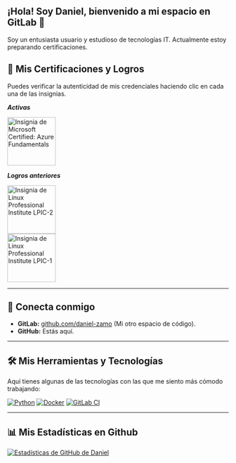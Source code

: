 ## ¡Hola! Soy Daniel, bienvenido a mi espacio en GitLab 👋

Soy un entusiasta usuario y estudioso de tecnologías IT. Actualmente estoy preparando certificaciones. <!-- de [Azure](https://azure.microsoft.com/en-us/) y de [Linux Foundation](https://training.linuxfoundation.org).-->

<!--
- 🔭 Actualmente estoy trabajando en... **un proyecto de automatización en GitLab CI/CD**.
- 🌱 Estoy aprendiendo... **Kubernetes y despliegue continuo**.
- 💬 Pregúntame sobre... **desarrollo backend, DevOps y buenas prácticas de codificación**.
-->

<!-- ## 🎖️ Certificaciones -->
## 📜 Mis Certificaciones y Logros

Puedes verificar la autenticidad de mis credenciales haciendo clic en cada una de las insignias.

_**Activas**_

<a href="https://www.credly.com/badges/64203abd-0d3b-4f2d-bb36-4f59017bdfb4/public_url">
  <img src="https://images.credly.com/size/110x110/images/be8fcaeb-c769-4858-b567-ffaaa73ce8cf/image.png" alt="Insignia de Microsoft Certified: Azure Fundamentals" width="110">
</a>

_**Logros anteriores**_

<a href="https://cs.lpi.org/caf/Xamman/certification/verify/LPI000408515/29l6gs4ybw">
  <img src="https://www.lpi.org/wp-content/webp-express/webp-images/uploads/2023/04/LPIC-2_0.jpg.webp" alt="Insignia de Linux Professional Institute LPIC-2" width="110">
</a>
<br>
<a href="https://cs.lpi.org/caf/Xamman/certification/verify/LPI000408515/l25avv283p">
  <img src="https://www.lpi.org/wp-content/webp-express/webp-images/uploads/2023/04/LPIC-1_0.jpg.webp" alt="Insignia de Linux Professional Institute LPIC-1" width="110">
</a>

---

## 🔗 Conecta conmigo

- **GitLab:** [github.com/daniel-zamo](https://gitlab.com/daniel-zamo) (Mi otro espacio de código).
- **GitHub:** Estás aquí.

---

## 🛠️ Mis Herramientas y Tecnologías

Aquí tienes algunas de las tecnologías con las que me siento más cómodo trabajando:

[![Python](https://img.shields.io/badge/Python-3776AB?style=for-the-badge&logo=python&logoColor=white)](https://www.python.org/)
[![Docker](https://img.shields.io/badge/Docker-2496ED?style=for-the-badge&logo=docker&logoColor=white)](https://www.docker.com/)
[![GitLab CI](https://img.shields.io/badge/GitLab_CI-FC6D26?style=for-the-badge&logo=gitlab&logoColor=white)](https://docs.gitlab.com/ee/ci/)

---

## 📊 Mis Estadísticas en Github

[![Estadísticas de GitHub de Daniel](https://github-readme-stats.vercel.app/api?username=daniel-zamo&show_icons=true&theme=radical)](https://github.com/anuraghazra/github-readme-stats)

<!-- 
- 🔭 Actualmente estoy trabajando en... **mi proyecto increíble**.
- 🌱 Estoy aprendiendo... **Inteligencia Artificial con Python**.
- 💬 Pregúntame sobre... **desarrollo web y buenas prácticas**.
- 📫 Cómo contactarme: [LinkedIn](https://www.linkedin.com/in/tu-perfil) | [Twitter](https://twitter.com/tu-usuario)

---

### Mis Herramientas y Tecnologías

![JavaScript](https://img.shields.io/badge/JavaScript-F7DF1E?style=for-the-badge&logo=javascript&logoColor=black)
![React](https://img.shields.io/badge/React-20232A?style=for-the-badge&logo=react&logoColor=61DAFB)
![Node.js](https://img.shields.io/badge/Node.js-339933?style=for-the-badge&logo=nodedotjs&logoColor=white)

---



**daniel-zamo/daniel-zamo** is a ✨ _special_ ✨ repository because its `README.md` (this file) appears on your GitHub profile.

Here are some ideas to get you started:

- 🔭 I’m currently working on ...
- 🌱 I’m currently learning ...
- 👯 I’m looking to collaborate on ...
- 🤔 I’m looking for help with ...
- 💬 Ask me about ...
- 📫 How to reach me: ...
- 😄 Pronouns: ...
- ⚡ Fun fact: ...
-->

